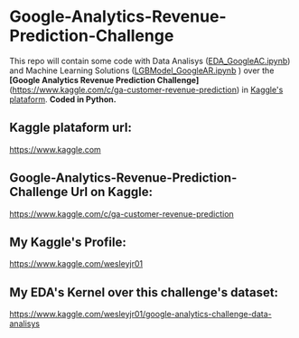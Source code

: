 # Google-Analytics-Revenue-Prediction-Challenge
This repo will contain some code with Data Analisys ([EDA_GoogleAC.ipynb](https://github.com/wesleyjr01/Google-Analytics-Revenue-Prediction-Challenge/blob/master/EDA_GoogleAC.ipynb)) and Machine Learning Solutions ([LGBModel_GoogleAR.ipynb](https://github.com/wesleyjr01/Google-Analytics-Revenue-Prediction-Challenge/blob/master/LGBModel_GoogleAR.ipynb) ) over the **[Google Analytics Revenue Prediction Challenge]**(https://www.kaggle.com/c/ga-customer-revenue-prediction) in [Kaggle's plataform](https://www.kaggle.com/). **Coded in Python.**

## Kaggle plataform url:
https://www.kaggle.com

## Google-Analytics-Revenue-Prediction-Challenge Url on Kaggle:
https://www.kaggle.com/c/ga-customer-revenue-prediction

## My Kaggle's Profile:
https://www.kaggle.com/wesleyjr01

## My EDA's Kernel over this challenge's dataset:
https://www.kaggle.com/wesleyjr01/google-analytics-challenge-data-analisys
